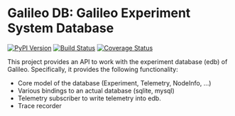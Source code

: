 Galileo DB: Galileo Experiment System Database
==============================================

[![PyPI Version](https://badge.fury.io/py/galileo-db.svg)](https://badge.fury.io/py/galileo-db)
[![Build Status](https://travis-ci.org/edgerun/galileo-db.svg?branch=master)](https://travis-ci.org/edgerun/galileo-db)
[![Coverage Status](https://coveralls.io/repos/github/edgerun/galileo-db/badge.svg?branch=master)](https://coveralls.io/github/edgerun/galileo-db?branch=master)

This project provides an API to work with the experiment database (edb) of Galileo.
Specifically, it provides the following functionality:

* Core model of the database (Experiment, Telemetry, NodeInfo, ...)
* Various bindings to an actual database (sqlite, mysql)
* Telemetry subscriber to write telemetry into edb.
* Trace recorder

